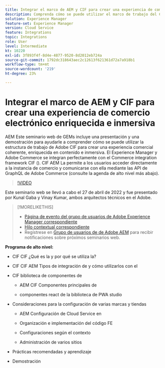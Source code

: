 ```yaml
---
title: Integrar el marco de AEM y CIF para crear una experiencia de comercio electrónico enriquecida e inmersiva
description: Comprenda cómo se puede utilizar el marco de trabajo del CIF de Adobe para generar una experiencia comercial coherente, enriquecida en contenido e inmersiva.
solution: Experience Manager
feature-set: Experience Manager
version: Cloud Service
feature: Integrations
topic: Integrations
role: User
level: Intermediate
kt: 10220
exl-id: 3f893f4f-8d4e-4877-9520-8d2012eb724a
source-git-commit: 1792dc318643aec2c12613f621361d72a7a918b1
workflow-type: tm+mt
source-wordcount: '219'
ht-degree: 23%

---
```


# Integrar el marco de AEM y CIF para crear una experiencia de comercio electrónico enriquecida e inmersiva

AEM Este seminario web de GEMs incluye una presentación y una demostración para ayudarle a comprender cómo se puede utilizar la estructura de trabajo de Adobe CIF para crear una experiencia comercial coherente, enriquecida en contenido e inmersiva. El Experience Manager y Adobe Commerce se integran perfectamente con el Commerce integration framework CIF (). CIF AEM La permite a los usuarios acceder directamente a la instancia de comercio y comunicarse con ella mediante las API de GraphQL de Adobe Commerce (consulte la agenda de alto nivel más abajo).

>[!VIDEO](https://video.tv.adobe.com/v/342565/?quality=12&learn=on)

Este seminario web se llevó a cabo el 27 de abril de 2022 y fue presentado por Kunal Gaba y Vinay Kumar, ambos arquitectos técnicos en el Adobe.

>[!MORELIKETHIS]
>
>* [Página de evento del grupo de usuarios de Adobe Experience Manager correspondiente](https://adobe.ly/3O0uXl5/)
>* [Hilo contextual correspondiente](https://adobe.ly/3jorz5r)
>* Regístrese en [Grupo de usuarios de de Adobe AEM](https://aem-augs.adobe.com/) para recibir notificaciones sobre próximos seminarios web.

**Programa de alto nivel:**

* CIF CIF ¿Qué es la y por qué se utiliza la?

* CIF CIF AEM Tipos de integración de y cómo utilizarlos con el

* CIF biblioteca de componentes de

   * AEM CIF Componentes principales de

   * componentes react de la biblioteca de PWA studio

* Consideraciones para la configuración de varias marcas y tiendas

   * AEM Configuración de Cloud Service en

   * Organización e implementación del código FE

   * Configuraciones según el contexto

   * Administración de varios sitios

* Prácticas recomendadas y aprendizaje

* Demostración

